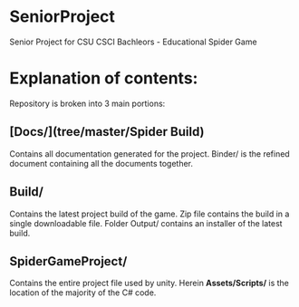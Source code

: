 # SeniorProject
Senior Project for CSU CSCI Bachleors - Educational Spider Game

# Explanation of contents:
Repository is broken into 3 main portions:
## [Docs/](tree/master/Spider Build)
Contains all documentation generated for the project. Binder/ is the refined document containing all the documents together.
## Build/
Contains the latest project build of the game. Zip file contains the build in a single downloadable file. Folder Output/ contains an installer of the latest build.
## SpiderGameProject/
Contains the entire project file used by unity. Herein **Assets/Scripts/** is the location of the majority of the C# code. 
